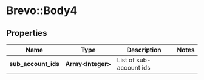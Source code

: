 # Brevo::Body4

## Properties
Name | Type | Description | Notes
------------ | ------------- | ------------- | -------------
**sub_account_ids** | **Array&lt;Integer&gt;** | List of sub-account ids | 


